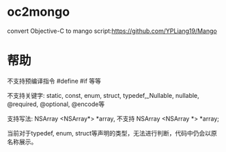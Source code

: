 # oc2mongo
convert Objective-C to mango script:https://github.com/YPLiang19/Mango
# 帮助

不支持预编译指令 #define #if 等等

不支持关键字: static, const, enum, struct, typedef,_Nullable, nullable, @required, @optional, @encode等

支持写法: NSArray <NSArray*> *array, 不支持 NSArray <NSArray<id> *> *array;

当前对于typedef, enum, struct等声明的类型，无法进行判断，代码中仍会以原名称展示。
